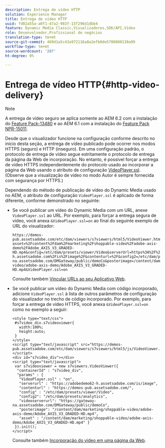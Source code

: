 ```yaml
---
description: Entrega de vídeo HTTP
solution: Experience Manager
title: Entrega de vídeo HTTP
uuid: fd02a55a-a0f1-47a2-983f-15f296d1dbb4
feature: Dynamic Media Classic,Visualizadores,SDK/API,Vídeo
role: Desenvolvedor,Profissional de negócios
translation-type: tm+mt
source-git-commit: 469d1a5c43a972116a8a2efb0de5708800130a99
workflow-type: tm+mt
source-wordcount: '287'
ht-degree: 0%

---
```



# Entrega de vídeo HTTP{#http-video-delivery}

>[!NOTE]
>
>A entrega de vídeo seguro se aplica somente ao AEM 6.2 com a instalação do [Feature Pack-13480](https://www.adobeaemcloud.com/content/marketplace/marketplaceProxy.html?packagePath=/content/companies/public/adobe/packages/cq620/featurepack/cq-6.2.0-featurepack-13480) e ao AEM 6.1 com a instalação do [Feature Pack NPR-15011](https://www.adobeaemcloud.com/content/marketplace/marketplaceProxy.html?packagePath=/content/companies/public/adobe/packages/cq610/featurepack/cq-6.1.0-featurepack-15011).

Desde que o visualizador funcione na configuração conforme descrito no início desta seção, a entrega de vídeo publicado pode ocorrer nos modos HTTPS (seguro) e HTTP (inseguro). Em uma configuração padrão, o protocolo de entrega de vídeo segue estritamente o protocolo de entrega da página da Web de incorporação. No entanto, é possível forçar a entrega de vídeo HTTPS independentemente do protocolo usado ao incorporar a página da Web usando o atributo de configuração [VideoPlayer.ssl](../../c-html5-s7-aem-asset-viewers/c-html5-mixedmedia-viewer-about/r-html5-mixedmedia-viewer-config-attrib/r-html5-mixedmedia-viewer-config-attrib-videoplayer-ssl.md#reference-df0a29aa8a584cebaaa1c7bb6fab362e). (Observe que a visualização de vídeo no modo Autor é sempre fornecida com segurança por HTTPS.)

Dependendo do método de publicação de vídeo do Dynamic Media usado no AEM, o atributo de configuração `VideoPlayer.ssl` é aplicado de forma diferente, conforme demonstrado no seguinte:

* Se você publicar um vídeo do Dynamic Media com um URL, anexe `VideoPlayer.ssl` ao URL. Por exemplo, para forçar a entrega segura de vídeo, você anexa `&VideoPlayer.ssl=on` ao final do seguinte exemplo de URL do visualizador:

   ```
   https://demos-pub.assetsadobe.com/etc/dam/viewers/s7viewers/html5/VideoViewer.html?asset=%2Fcontent%2Fdam%2Fmarketing%2Fshoppable-video%2Fadobe-axis-demo%2FAdobe_AXIS_V3_GRADED-HD.mp4&config=/etc/dam/presets/viewer/Video&serverUrl=https%3A%2F%2Fadobedemo62-h.assetsadobe.com%2Fis%2Fimage%2F&contenturl=%2F&config2=/etc/dam/presets/analytics&videoserverurl=https://gateway-na.assetsadobe.com/DMGateway/public/demoCo&posterimage=/content/dam/marketing/shoppable-video/adobe-axis-demo/Adobe_AXIS_V3_GRADED-HD.mp4&VideoPlayer.ssl=on
   ```

   Consulte também [Vincular URLs ao seu Aplicativo Web](https://experienceleague.adobe.com/docs/experience-manager-65/assets/dynamic/linking-urls-to-yourwebapplication.html?lang=en#dynamic).

* Se você publicar um vídeo do Dynamic Media com código incorporado, adicione `VideoPlayer.ssl` à lista de outros parâmetros de configuração do visualizador no trecho de código incorporado. Por exemplo, para forçar a entrega de vídeo HTTPS, você anexa `&VideoPlayer.ssl=on` como no exemplo a seguir:

   ```
   <style type="text/css"> 
    #s7video_div.s7videoviewer{ 
      width:100%;  
      height:auto; 
    } 
   </style> 
   <script type="text/javascript" src="https://demos-pub.assetsadobe.com/etc/dam/viewers/s7viewers/html5/js/VideoViewer.js"></script> 
   <div id="s7video_div"></div> 
   <script type="text/javascript"> 
    var s7videoviewer = new s7viewers.VideoViewer({ 
     "containerId" : "s7video_div", 
     "params" : {  
      "VideoPlayer.ssl" : "on", 
      "serverurl" : "https://adobedemo62-h.assetsadobe.com/is/image", 
      "contenturl" : "https://demos-pub.assetsadobe.com/",  
      "config" : "/etc/dam/presets/viewer/Video", 
      "config2": "/etc/dam/presets/analytics", 
      "videoserverurl": "https://gateway-na.assetsadobe.com/DMGateway/public/demoCo", 
      "posterimage": "/content/dam/marketing/shoppable-video/adobe-axis-demo/Adobe_AXIS_V3_GRADED-HD.mp4", 
      "asset" : "/content/dam/marketing/shoppable-video/adobe-axis-demo/Adobe_AXIS_V3_GRADED-HD.mp4" } 
    }).init(); 
   </script>
   ```

   Consulte também [Incorporação do vídeo em uma página da Web](https://experienceleague.adobe.com/docs/experience-manager-65/assets/dynamic/linking-urls-to-yourwebapplication.html#dynamic).

